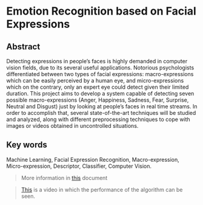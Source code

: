 # Emotion Recognition based on Facial  Expressions

## Abstract 
 
Detecting   expressions   in   people’s   faces   is   highly   demanded   in   computer   vision   fields,   due   to   its   several   useful   applications.   Notorious   psychologists   differentiated   between   two   types   of   facial  expressions:   macro-expressions   which   can   be   easily   perceived   by   a   human   eye,   and  micro-expressions   which   on   the   contrary,   only   an   expert   eye   could   detect   given   their   limited   duration.   This   project   aims   to   develop   a  system   capable   of   detecting   seven   possible macro-expressions   (Anger,   Happiness,   Sadness,   Fear,   Surprise,   Neutral   and   Disgust)   just   by looking   at   people’s   faces   in   real   time   streams.   In   order   to   accomplish   that,   several state-of-the-art   techniques   will   be   studied   and   analyzed,   along   with   different   preprocessing techniques to cope with images or videos obtained in uncontrolled situations. 
 
 
## Key words 
 
Machine Learning, Facial Expression Recognition, Macro-expression, Micro-expression, Descriptor, Classifier, Computer Vision. 

> More information in [this](Report.pdf) document 

> [This](demo.mkv) is a video in which the performance of the algorithm can be seen.
